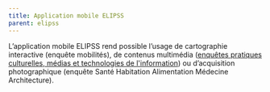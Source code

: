 ```yaml
---
title: Application mobile ELIPSS
parent: elipss
---
```


L’application mobile ELIPSS rend possible l’usage de cartographie interactive (enquête mobilités), de contenus multimédia ([enquêtes pratiques culturelles, médias et technologies de l'information](https://cdsp.sciences-po.fr/fr/ressources-en-ligne/ressource/fr.cdsp.ddi.elipss.2015.07.pmti/)) ou d’acquisition photographique (enquête Santé Habitation Alimentation Médecine Architecture).
